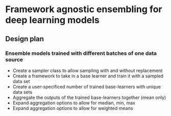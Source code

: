 # Framework agnostic ensembling for deep learning models

## Design plan

### Ensemble models trained with different batches of one data source

- Create a sampler class to allow sampling with and without replacement
- Create a framework to take in a base learner and train it with a sampled data set
- Create a user-specificed number of trained base-learners with unique data sets
- Aggregate the outputs of the trained base-learners together (mean only)
- Expand aggregation options to allow for median, min, max
- Expand aggregation options to allow for weighted means